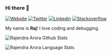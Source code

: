 ### Hi there 👋


[![Website](https://img.shields.io/badge/website-FFA500?style=for-the-badge&logo=rss&logoColor=white)](https://rajendraarora.com)
[![Twitter](https://img.shields.io/badge/Twitter-1DA1F2?style=for-the-badge&logo=twitter&logoColor=white)](https://twitter.com/rajendraarora16)
[![Linkedin](https://img.shields.io/badge/LinkedIn-0077B5?style=for-the-badge&logo=linkedin&logoColor=white)](https://www.linkedin.com/in/arorar16/)
[![Stackoverflow](https://img.shields.io/badge/-Stack%20overflow-FE7A16?style=for-the-badge&logo=stack-overflow&logoColor=white)](https://stackoverflow.com/users/2802622/rajendra-arora/)


My name is **Raj**! I love coding and debugging. 

![Rajendra Arora Github Stats](https://github-readme-stats.anuraghazra1.vercel.app/api?username=rajendraarora16&show_icons=true&include_all_commits=true&theme=radical)

![Rajendra Arora Language Stats](https://github-readme-stats.anuraghazra1.vercel.app/api/top-langs/?username=rajendraarora16&layout=compact&theme=radical)
